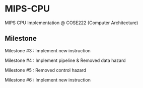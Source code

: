 # MIPS-CPU

MIPS CPU Implementation @ COSE222 (Computer Architecture)

## Milestone

Milestone #3 : Implement new instruction

Milestone #4 : Implement pipeline & Removed data hazard

Milestone #5 : Removed control hazard

Milestone #6 : Implement new instruction
